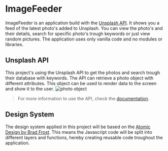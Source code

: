 # ImageFeeder

ImageFeeder is an application build with the [Unsplash API](https://github.com/unsplash/unsplash-js). It shows you a feed of the latest photo's added to Unsplash. You can view the photo's and their details, search for specific photo's trough keywords or just view random pictures. The application uses only vanilla code and no modules or libraries.

## Unsplash API
This project's using the Unsplash API to get the photos and search trough their database with keywords. The API can retrieve a photo object with different attributes. This object can be used to render data to the screen and show it to the user. ![photo object](https://user-images.githubusercontent.com/25977763/107040894-1ba34a00-67c0-11eb-8c9d-472cf686b66f.png "Photo Object returned by API")
> For more information to use the API, check the [documentation](https://unsplash.com/documentation).


## Design System
The design system applied in this project will be based on the [Atomic Design by Brad Frost](https://bradfrost.com/blog/post/atomic-web-design/). This means the Javascript code will be split into different layers and functions, hereby creating reusable code troughout the application.